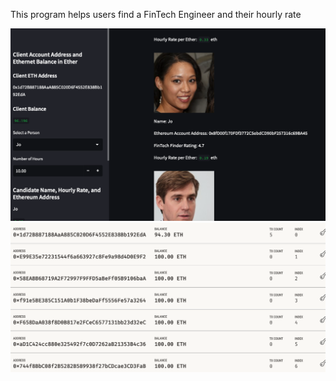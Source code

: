 This program helps users find a FinTech Engineer and their hourly rate

![Testing](testing.png)
![Testing](testing_part_2.png)


